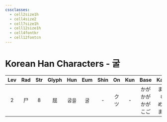 ```yaml
---
cssclasses:
  - cell2size1h
  - cell4size2
  - cell7size1h
  - cell12size1h
  - cell4fontkr
  - cell12fontcn
---
```


# Korean Han Characters - 굴

| Lev | Rad | Str | Glyph | Hun | Eum | Shin | On  | Kun |         Base         |        Kana         | Simp | Man | Can  | Viet  |
| :-: | :-: | :-: | :---: | :-: | :-: | :--: | :-: | :-: | :------------------: | :-----------------: | :--: | :-: | :--: | :---: |
|  2  |  尸  |  8  |   屈   | 굽을  |  굴  |  -   | クツ  |  -  | かが<br>かが<br>かが<br>こご | まる<br>む<br>める<br>まる |  -   | qū  | wat1 | khuất |
